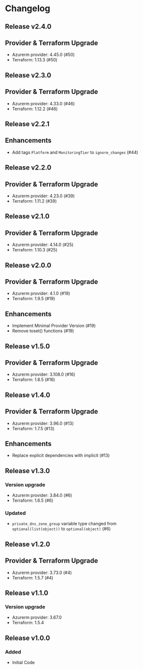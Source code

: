 # Changelog

## Release v2.4.0

## Provider & Terraform Upgrade
- Azurerm provider: 4.45.0 (#50)
- Terraform: 1.13.3 (#50)


   
## Release v2.3.0

## Provider & Terraform Upgrade
- Azurerm provider: 4.33.0 (#46)
- Terraform: 1.12.2 (#46)
   
## Release v2.2.1

## Enhancements

- Add tags `Platform` and `MonitoringTier` to `ignore_changes` (#44)


   
## Release v2.2.0

## Provider & Terraform Upgrade
- Azurerm provider: 4.23.0 (#39)
- Terraform: 1.11.2 (#39)
   
## Release v2.1.0

## Provider & Terraform Upgrade
- Azurerm provider: 4.14.0 (#25)
- Terraform: 1.10.3 (#25)
   
## Release v2.0.0

## Provider & Terraform Upgrade
- Azurerm provider: 4.1.0 (#19)
- Terraform: 1.9.5 (#19)

## Enhancements
- Implement Minimal Provider Version (#19)
- Remove toset() functions (#19)
   
## Release v1.5.0

## Provider & Terraform Upgrade
- Azurerm provider: 3.108.0 (#16)
- Terraform: 1.8.5 (#16)
   
## Release v1.4.0

## Provider & Terraform Upgrade

- Azurerm provider: 3.96.0 (#13)
- Terraform: 1.7.5 (#13)

## Enhancements

- Replace explicit dependencies with implicit (#13)
   
## Release v1.3.0

### Version upgrade
-	Azurerm provider: 3.84.0 (#6)
-	Terraform: 1.6.5 (#6)

### Updated
- `private_dns_zone_group` variable type changed from `optional(list(object))` to `optional(object)` (#6)
   
## Release v1.2.0

## Provider & Terraform Upgrade
- Azurerm provider: 3.73.0 (#4)
- Terraform: 1.5.7 (#4)
   
## Release v1.1.0

### Version upgrade
- Azurerm provider: 3.67.0
- Terraform: 1.5.4

   
## Release v1.0.0

### Added
- Initial Code
   